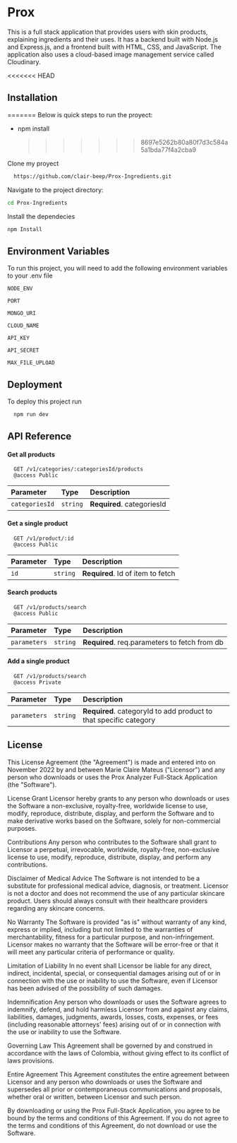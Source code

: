 # Prox

This is a full stack application that provides users with skin products, explaining ingredients and their uses. It has a backend built with Node.js and Express.js, and a frontend built with HTML, CSS, and JavaScript. The application also uses a cloud-based image management service called Cloudinary.

<<<<<<< HEAD

## Installation

=======
Below is quick steps to run the proyect:

- npm install
  > > > > > > > 8697e5262b80a80f7d3c584a5a1bda77f4a2cba9

Clone my proyect

```bash
  https://github.com/clair-beep/Prox-Ingredients.git
```

Navigate to the project directory:

```bash
cd Prox-Ingredients

```

Install the dependecies

```bash
npm Install
```

## Environment Variables

To run this project, you will need to add the following environment variables to your .env file

`NODE_ENV`

`PORT`

`MONGO_URI`

`CLOUD_NAME`

`API_KEY`

`API_SECRET`

`MAX_FILE_UPLOAD`

## Deployment

To deploy this project run

```bash
  npm run dev
```

## API Reference

#### Get all products

```http
  GET /v1/categories/:categoriesId/products
  @access Public

```

| Parameter      | Type     | Description                |
| :------------- | :------- | :------------------------- |
| `categoriesId` | `string` | **Required**. categoriesId |

#### Get a single product

```http
  GET /v1/product/:id
  @access Public

```

| Parameter | Type     | Description                       |
| :-------- | :------- | :-------------------------------- |
| `id`      | `string` | **Required**. Id of item to fetch |

#### Search products

```http
  GET /v1/products/search
  @access Public

```

| Parameter    | Type     | Description                                   |
| :----------- | :------- | :-------------------------------------------- |
| `parameters` | `string` | **Required**. req.parameters to fetch from db |

#### Add a single product

```http
  GET /v1/products/search
  @access Private

```

| Parameter    | Type     | Description                                                       |
| :----------- | :------- | :---------------------------------------------------------------- |
| `parameters` | `string` | **Required**. categoryId to add product to that specific category |

## License

This License Agreement (the "Agreement") is made and entered into on November 2022 by and between Marie Claire Mateus ("Licensor") and any person who downloads or uses the Prox Analyzer Full-Stack Application (the "Software").

License Grant
Licensor hereby grants to any person who downloads or uses the Software a non-exclusive, royalty-free, worldwide license to use, modify, reproduce, distribute, display, and perform the Software and to make derivative works based on the Software, solely for non-commercial purposes.

Contributions
Any person who contributes to the Software shall grant to Licensor a perpetual, irrevocable, worldwide, royalty-free, non-exclusive license to use, modify, reproduce, distribute, display, and perform any contributions.

Disclaimer of Medical Advice
The Software is not intended to be a substitute for professional medical advice, diagnosis, or treatment. Licensor is not a doctor and does not recommend the use of any particular skincare product. Users should always consult with their healthcare providers regarding any skincare concerns.

No Warranty
The Software is provided "as is" without warranty of any kind, express or implied, including but not limited to the warranties of merchantability, fitness for a particular purpose, and non-infringement. Licensor makes no warranty that the Software will be error-free or that it will meet any particular criteria of performance or quality.

Limitation of Liability
In no event shall Licensor be liable for any direct, indirect, incidental, special, or consequential damages arising out of or in connection with the use or inability to use the Software, even if Licensor has been advised of the possibility of such damages.

Indemnification
Any person who downloads or uses the Software agrees to indemnify, defend, and hold harmless Licensor from and against any claims, liabilities, damages, judgments, awards, losses, costs, expenses, or fees (including reasonable attorneys' fees) arising out of or in connection with the use or inability to use the Software.

Governing Law
This Agreement shall be governed by and construed in accordance with the laws of Colombia, without giving effect to its conflict of laws provisions.

Entire Agreement
This Agreement constitutes the entire agreement between Licensor and any person who downloads or uses the Software and supersedes all prior or contemporaneous communications and proposals, whether oral or written, between Licensor and such person.

By downloading or using the Prox Full-Stack Application, you agree to be bound by the terms and conditions of this Agreement. If you do not agree to the terms and conditions of this Agreement, do not download or use the Software.
